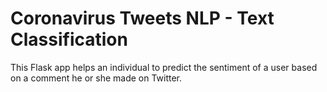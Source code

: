 # Coronavirus Tweets NLP - Text Classification

This Flask app helps an individual to predict the sentiment of a user based on a comment he or she made on Twitter.
